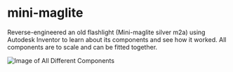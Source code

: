 # mini-maglite
Reverse-engineered an old flashlight (Mini-maglite silver m2a) using Autodesk Inventor to learn about its components
and see how it worked. All components are to scale and can be fitted together.


![Image of All Different Components](https://user-images.githubusercontent.com/104855506/178559433-0d6fdea9-9557-4420-81ae-dd49cb13f818.png)
